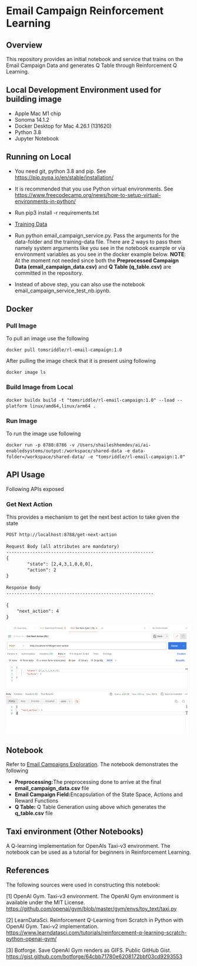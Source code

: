 # Email Campaign Reinforcement Learning

## Overview

This repository provides an initial notebook and service that trains on the Email Campaign Data and generates Q Table through Reinforcement Q Learning. 

## Local Development Environment used for building image

* Apple Mac M1 chip
* Sonoma 14.1.2
* Docker Desktop for Mac 4.26.1 (131620)
* Python 3.8
* Jupyter Notebook

## Running on Local

* You need git, python 3.8 and pip. See https://pip.pypa.io/en/stable/installation/

* It is recommended that you use Python virtual environments. See https://www.freecodecamp.org/news/how-to-setup-virtual-environments-in-python/

* Run pip3 install -r requirements.txt

* [Training Data](https://www.kaggle.com/datasets/aristotelisch/playground-mock-email-campaign) 

* Run python email_campaign_service.py. Pass the arguments for the data-folder and the training-data file. There are 2 ways to pass them namely system arguments like you see in the notebook example or via environment variables as you see in the docker example below. <b>NOTE</b>: At the moment not needed since both the <b>Preprocessed Campaign Data (email_campaign_data.csv)</b> and <b>Q Table (q_table.csv)</b> are committed in the repository. 

* Instead of above step, you can also use the notebook email_campaign_service_test_nb.ipynb. 

## Docker

### Pull Image

To pull an image use the following 

```
docker pull tomsriddle/rl-email-campaign:1.0

```

After pulling the image check that it is present using following

```
docker image ls

```

### Build Image from Local

```
docker buildx build -t "tomsriddle/rl-email-campaign:1.0" --load --platform linux/amd64,linux/arm64 .

```


### Run Image

To run the image use following

```
docker run -p 8788:8786 -v /Users/shaileshhemdev/ai/ai-enabledsystems/output:/workspace/shared-data -e data-folder=/workspace/shared-data/ -e "tomsriddle/rl-email-campaign:1.0"

```

## API Usage

Following APIs exposed 

### Get Next Action

This provides a mechanism to get the next best action to take given the state

```
POST http://localhost:8788/get-next-action

Request Body (all attributes are mandatory)
--------------------------------------------------------
{
        "state": [2,4,3,1,0,0,0],
        "action": 2
}

Response Body
--------------------------------------------------------

{
    "next_action": 4
}

```


![Image Not Showing](https://github.com/shaileshhemdev/public-images/blob/main/GetNextActionAPI.png?raw=true)

## Notebook

Refer to [Email Campaigns Exploration](email-campaigns.ipynb). The notebook demonstrates the following

<ul>
    <li>
        <b>Preprocessing:</b>The preprocessing done to arrive at the final <b>email_campaign_data.csv</b> file
    </li>
    <li>
        <b>Email Campaign Field:</b>Encapsulation of the State Space, Actions and Reward Functions
    </li>
    <li>
        <b>Q Table:</b> Q Table Generation using above which generates the <b>q_table.csv</b> file
    </li>
</ul>


## Taxi environment (Other Notebooks)

A Q-learning implementation for OpenAIs Taxi-v3 environment. The notebook can be used as a tutorial for beginners in Reinforcement Learning.

## References

The following sources were used in constructing this notebook:

[1] OpenAI Gym. Taxi-v3 environment. The OpenAI Gym environment is available under the MIT License.  <br> https://github.com/openai/gym/blob/master/gym/envs/toy_text/taxi.py

[2] LearnDataSci. Reinforcement Q-Learning from Scratch in Python with OpenAI Gym. Taxi-v2 implementation. <br> https://www.learndatasci.com/tutorials/reinforcement-q-learning-scratch-python-openai-gym/

[3] Botforge. Save OpenAI Gym renders as GIFS. Public GitHub Gist. <br>
https://gist.github.com/botforge/64cbb71780e6208172bbf03cd9293553

